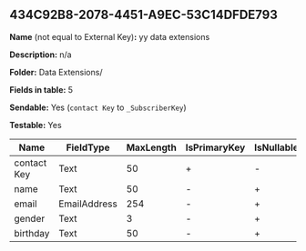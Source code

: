## 434C92B8-2078-4451-A9EC-53C14DFDE793

**Name** (not equal to External Key)**:** yy data extensions

**Description:** n/a

**Folder:** Data Extensions/

**Fields in table:** 5

**Sendable:** Yes (`contact Key` to `_SubscriberKey`)

**Testable:** Yes

| Name | FieldType | MaxLength | IsPrimaryKey | IsNullable | DefaultValue |
| --- | --- | --- | --- | --- | --- |
| contact Key | Text | 50 | + | - |  |
| name | Text | 50 | - | + |  |
| email | EmailAddress | 254 | - | + |  |
| gender | Text | 3 | - | + | RAS |
| birthday | Text | 50 | - | + |  |
